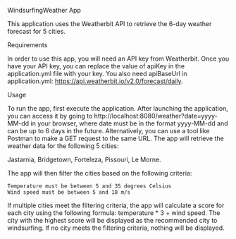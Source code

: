WindsurfingWeather App

This application uses the Weatherbit API to retrieve the 6-day weather forecast for 5 cities. 

Requirements

In order to use this app, you will need an API key from Weatherbit. Once you have your API key, you can replace the value of apiKey in the application.yml file with your key.
You also need apiBaseUrl in application.yml: https://api.weatherbit.io/v2.0/forecast/daily.

Usage

To run the app, first execute the application. After launching the application, you can access it by going to http://localhost:8080/weather?date=yyyy-MM-dd in your browser, where date must be in the format yyyy-MM-dd and can be up to 6 days in the future. Alternatively, you can use a tool like Postman to make a GET request to the same URL. The app will retrieve the weather data for the following 5 cities:

   Jastarnia,
   Bridgetown,
   Forteleza,
   Pissouri,
   Le Morne.

The app will then filter the cities based on the following criteria:

    Temperature must be between 5 and 35 degrees Celsius
    Wind speed must be between 5 and 18 m/s

If multiple cities meet the filtering criteria, the app will calculate a score for each city using the following formula: temperature * 3 + wind speed. The city with the highest score will be displayed as the recommended city to windsurfing. If no city meets the filtering criteria, nothing will be displayed.
